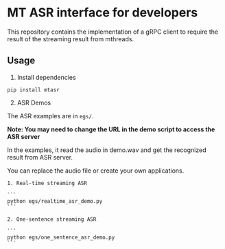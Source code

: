 # MT ASR interface for developers

This repository contains the implementation of a gRPC client to require the result of the streaming result from mthreads.

## Usage

1. Install dependencies

```
pip install mtasr
```

2. ASR Demos

The ASR examples are in `egs/`. 

**Note: You may need to change the URL in the demo script to access the ASR server**

In the examples, it read the audio in demo.wav and get the recognized result from ASR server. 

You can replace the audio file or create your own applications.

    1. Real-time streaming ASR

    ```
    python egs/realtime_asr_demo.py
    ```

    2. One-sentence streaming ASR

    ```
    python egs/one_sentence_asr_demo.py
    ```

